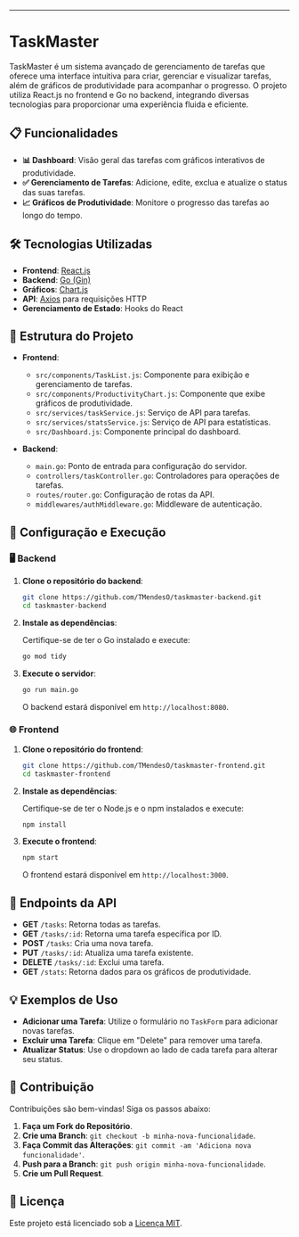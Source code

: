 ---

# TaskMaster

TaskMaster é um sistema avançado de gerenciamento de tarefas que oferece uma interface intuitiva para criar, gerenciar e visualizar tarefas, além de gráficos de produtividade para acompanhar o progresso. O projeto utiliza React.js no frontend e Go no backend, integrando diversas tecnologias para proporcionar uma experiência fluida e eficiente.


## 📋 Funcionalidades

- **📊 Dashboard**: Visão geral das tarefas com gráficos interativos de produtividade.
- **✅ Gerenciamento de Tarefas**: Adicione, edite, exclua e atualize o status das suas tarefas.
- **📈 Gráficos de Produtividade**: Monitore o progresso das tarefas ao longo do tempo.

## 🛠️ Tecnologias Utilizadas

- **Frontend**: [React.js](https://reactjs.org/)
- **Backend**: [Go (Gin)](https://gin-gonic.com/)
- **Gráficos**: [Chart.js](https://www.chartjs.org/)
- **API**: [Axios](https://axios-http.com/) para requisições HTTP
- **Gerenciamento de Estado**: Hooks do React

## 📁 Estrutura do Projeto

- **Frontend**:
  - `src/components/TaskList.js`: Componente para exibição e gerenciamento de tarefas.
  - `src/components/ProductivityChart.js`: Componente que exibe gráficos de produtividade.
  - `src/services/taskService.js`: Serviço de API para tarefas.
  - `src/services/statsService.js`: Serviço de API para estatísticas.
  - `src/Dashboard.js`: Componente principal do dashboard.

- **Backend**:
  - `main.go`: Ponto de entrada para configuração do servidor.
  - `controllers/taskController.go`: Controladores para operações de tarefas.
  - `routes/router.go`: Configuração de rotas da API.
  - `middlewares/authMiddleware.go`: Middleware de autenticação.

## 🚀 Configuração e Execução

### 🖥️ Backend

1. **Clone o repositório do backend**:

   ```bash
   git clone https://github.com/TMendesO/taskmaster-backend.git
   cd taskmaster-backend
   ```

2. **Instale as dependências**:

   Certifique-se de ter o Go instalado e execute:

   ```bash
   go mod tidy
   ```

3. **Execute o servidor**:

   ```bash
   go run main.go
   ```

   O backend estará disponível em `http://localhost:8080`.

### 🌐 Frontend

1. **Clone o repositório do frontend**:

   ```bash
   git clone https://github.com/TMendesO/taskmaster-frontend.git
   cd taskmaster-frontend
   ```

2. **Instale as dependências**:

   Certifique-se de ter o Node.js e o npm instalados e execute:

   ```bash
   npm install
   ```

3. **Execute o frontend**:

   ```bash
   npm start
   ```

   O frontend estará disponível em `http://localhost:3000`.

## 🔗 Endpoints da API

- **GET** `/tasks`: Retorna todas as tarefas.
- **GET** `/tasks/:id`: Retorna uma tarefa específica por ID.
- **POST** `/tasks`: Cria uma nova tarefa.
- **PUT** `/tasks/:id`: Atualiza uma tarefa existente.
- **DELETE** `/tasks/:id`: Exclui uma tarefa.
- **GET** `/stats`: Retorna dados para os gráficos de produtividade.

## 💡 Exemplos de Uso

- **Adicionar uma Tarefa**: Utilize o formulário no `TaskForm` para adicionar novas tarefas.
- **Excluir uma Tarefa**: Clique em "Delete" para remover uma tarefa.
- **Atualizar Status**: Use o dropdown ao lado de cada tarefa para alterar seu status.

## 🤝 Contribuição

Contribuições são bem-vindas! Siga os passos abaixo:

1. **Faça um Fork do Repositório**.
2. **Crie uma Branch**: `git checkout -b minha-nova-funcionalidade`.
3. **Faça Commit das Alterações**: `git commit -am 'Adiciona nova funcionalidade'`.
4. **Push para a Branch**: `git push origin minha-nova-funcionalidade`.
5. **Crie um Pull Request**.

## 📄 Licença

Este projeto está licenciado sob a [Licença MIT](LICENSE).
